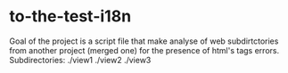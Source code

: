 # to-the-test-i18n
Goal of the project is a script file that make analyse of web subdirtctories from another project (merged one) for the presence of html's tags errors.
Subdirectories:
./view1
./view2
./view3
